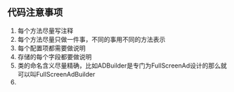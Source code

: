 ## 代码注意事项

1. 每个方法尽量写注释
2. 每个方法尽量只做一件事，不同的事用不同的方法表示
3. 每个配置项都需要做说明
4. 存储的每个字段都要做说明
5. 类的命名含义尽量精确，比如ADBuilder是专门为FullScreenAd设计的那么就可以叫FullScreenAdBuilder
6. 